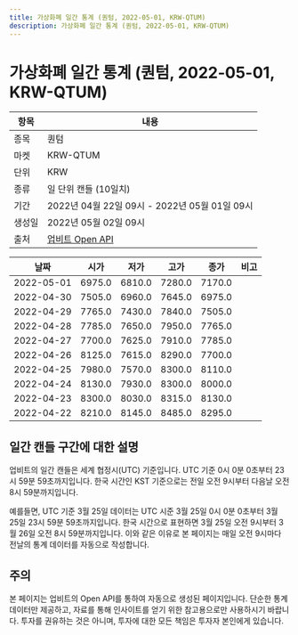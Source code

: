 ```yaml
---
title: 가상화폐 일간 통계 (퀀텀, 2022-05-01, KRW-QTUM)
description: 가상화폐 일간 통계 (퀀텀, 2022-05-01, KRW-QTUM)
---
```



가상화폐 일간 통계 (퀀텀, 2022-05-01, KRW-QTUM)
===

|항목|내용|
|--|--|
|종목|퀀텀|
|마켓|KRW-QTUM|
|단위|KRW|
|종류|일 단위 캔들 (10일치)|
|기간|2022년 04월 22일 09시 - 2022년 05월 01일 09시|
|생성일|2022년 05월 02일 09시|
|출처|[업비트 Open API](https://docs.upbit.com)|


|날짜|시가|저가|고가|종가|비고|
|--|--|--|--|--|--|
|2022-05-01|6975.0|6810.0|7280.0|7170.0|    |
|2022-04-30|7505.0|6960.0|7645.0|6975.0|    |
|2022-04-29|7765.0|7430.0|7840.0|7505.0|    |
|2022-04-28|7785.0|7650.0|7950.0|7765.0|    |
|2022-04-27|7700.0|7625.0|7910.0|7785.0|    |
|2022-04-26|8125.0|7615.0|8290.0|7700.0|    |
|2022-04-25|7980.0|7570.0|8300.0|8110.0|    |
|2022-04-24|8130.0|7930.0|8300.0|8000.0|    |
|2022-04-23|8300.0|8030.0|8315.0|8130.0|    |
|2022-04-22|8210.0|8145.0|8485.0|8295.0|    |


일간 캔들 구간에 대한 설명
---


업비트의 일간 캔들은 세계 협정시(UTC) 기준입니다. 
UTC 기준 0시 0분 0초부터 23시 59분 59초까지입니다. 
한국 시간인 KST 기준으로는 전일 오전 9시부터 다음날 오전 8시 59분까지입니다. 


예를들면, UTC 기준 3월 25일 데이터는 UTC 시준 3월 25일 0시 0분 0초부터 3월 25일 23시 59분 59초까지입니다. 
한국 시간으로 표현하면 3월 25일 오전 9시부터 3월 26일 오전 8시 59분까지입니다. 
이와 같은 이유로 본 페이지는 매일 오전 9시마다 전날의 통계 데이터를 자동으로 작성합니다. 


주의
---


본 페이지는 업비트의 Open API를 통하여 자동으로 생성된 페이지입니다. 
단순한 통계 데이터만 제공하고, 자료를 통해 인사이트를 얻기 위한 참고용으로만 사용하시기 바랍니다. 
투자를 권유하는 것은 아니며, 투자에 대한 모든 책임은 투자자 본인에게 있습니다. 
